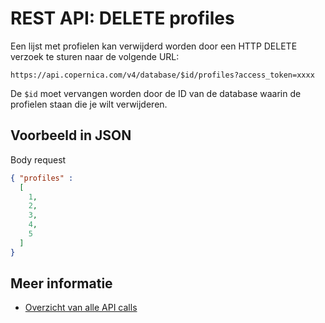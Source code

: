 # REST API: DELETE profiles

Een lijst met profielen kan verwijderd worden door een HTTP DELETE verzoek te sturen naar de volgende URL:

`https://api.copernica.com/v4/database/$id/profiles?access_token=xxxx`

De `$id` moet vervangen worden door de ID van de database waarin de profielen staan die je wilt verwijderen.

## Voorbeeld in JSON

Body request

```JSON
{ "profiles" :
  [
    1,
    2,
    3,
    4,
    5
  ]
}
```


## Meer informatie

* [Overzicht van alle API calls](rest-api)

